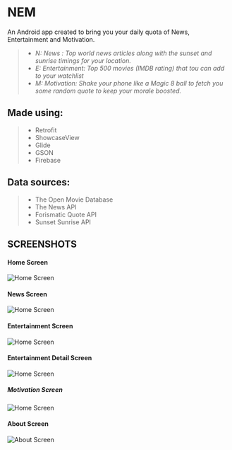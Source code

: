 # NEM
An Android app created to bring you your daily quota of News, Entertainment and Motivation.
> - *N:* _News : Top world news articles along with the sunset and sunrise timings for your location._
> - *E:* _Entertainment: Top 500 movies (IMDB rating) that tou can add to your watchlist_
> - *M:* _Motivation: Shake your phone like a Magic 8 ball to fetch you some random quote to keep your morale boosted._

## Made using: 
> - Retrofit
> - ShowcaseView
> - Glide
> - GSON
> - Firebase

## Data sources:
> - The Open Movie Database
> - The News API
> - Forismatic Quote API
> - Sunset Sunrise API

## SCREENSHOTS
#### Home Screen

![Home Screen](https://github.com/kunal-tambekar/NEM/blob/master/Screenshots/NEM%20Home.png)


#### News Screen

![Home Screen](https://github.com/kunal-tambekar/NEM/blob/master/Screenshots/NEM%20News.png)


#### Entertainment Screen

![Home Screen](https://github.com/kunal-tambekar/NEM/blob/master/Screenshots/NEM%20Entertainment.png)


#### Entertainment Detail Screen

![Home Screen](https://github.com/kunal-tambekar/NEM/blob/master/Screenshots/NEM%20Entertainment%20Detail.png)


##### Motivation Screen

![Home Screen](https://github.com/kunal-tambekar/NEM/blob/master/Screenshots/NEM%20Motivation.png)


#### About Screen

![About Screen](https://github.com/kunal-tambekar/NEM/blob/master/Screenshots/NEM%20About.png)

